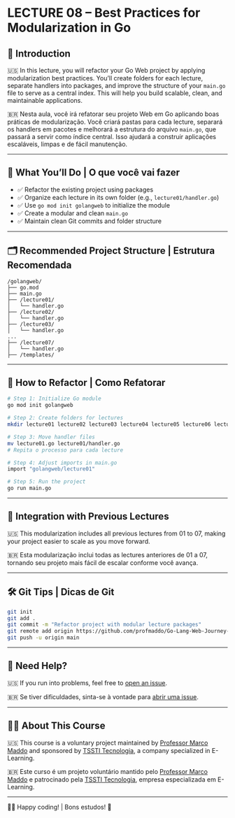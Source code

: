 # LECTURE 08 – Best Practices for Modularization in Go

## 🧭 Introduction

🇺🇸 In this lecture, you will refactor your Go Web project by applying modularization best practices. You’ll create folders for each lecture, separate handlers into packages, and improve the structure of your `main.go` file to serve as a central index. This will help you build scalable, clean, and maintainable applications.

🇧🇷 Nesta aula, você irá refatorar seu projeto Web em Go aplicando boas práticas de modularização. Você criará pastas para cada lecture, separará os handlers em pacotes e melhorará a estrutura do arquivo `main.go`, que passará a servir como índice central. Isso ajudará a construir aplicações escaláveis, limpas e de fácil manutenção.

---

## 🧪 What You’ll Do | O que você vai fazer

- ✅ Refactor the existing project using packages  
- ✅ Organize each lecture in its own folder (e.g., `lecture01/handler.go`)  
- ✅ Use `go mod init golangweb` to initialize the module  
- ✅ Create a modular and clean `main.go`  
- ✅ Maintain clean Git commits and folder structure

---

## 🗂️ Recommended Project Structure | Estrutura Recomendada

```
/golangweb/
├── go.mod
├── main.go
├── /lecture01/
│   └── handler.go
├── /lecture02/
│   └── handler.go
├── /lecture03/
│   └── handler.go
...
├── /lecture07/
│   └── handler.go
├── /templates/
```

---

## 🧰 How to Refactor | Como Refatorar

```bash
# Step 1: Initialize Go module
go mod init golangweb

# Step 2: Create folders for lectures
mkdir lecture01 lecture02 lecture03 lecture04 lecture05 lecture06 lecture07

# Step 3: Move handler files
mv lecture01.go lecture01/handler.go
# Repita o processo para cada lecture

# Step 4: Adjust imports in main.go
import "golangweb/lecture01"

# Step 5: Run the project
go run main.go
```

---

## 🔁 Integration with Previous Lectures

🇺🇸 This modularization includes all previous lectures from 01 to 07, making your project easier to scale as you move forward.

🇧🇷 Esta modularização inclui todas as lectures anteriores de 01 a 07, tornando seu projeto mais fácil de escalar conforme você avança.

---

## 🛠 Git Tips | Dicas de Git

```bash
git init
git add .
git commit -m "Refactor project with modular lecture packages"
git remote add origin https://github.com/profmaddo/Go-Lang-Web-Journey-with-Marco-Maddo.git
git push -u origin main
```

---

## 🙋 Need Help?

🇺🇸 If you run into problems, feel free to [open an issue](https://github.com/profmaddo/Go-Lang-Web-Journey-with-Marco-Maddo/issues).

🇧🇷 Se tiver dificuldades, sinta-se à vontade para [abrir uma issue](https://github.com/profmaddo/Go-Lang-Web-Journey-with-Marco-Maddo/issues).

---

## 👨‍🏫 About This Course

🇺🇸 This course is a voluntary project maintained by [Professor Marco Maddo](https://www.linkedin.com/in/marcomaddo/) and sponsored by [TSSTI Tecnologia](https://www.linkedin.com/company/tssti/?viewAsMember=true), a company specialized in E-Learning.

🇧🇷 Este curso é um projeto voluntário mantido pelo [Professor Marco Maddo](https://www.linkedin.com/in/marcomaddo/) e patrocinado pela [TSSTI Tecnologia](https://www.linkedin.com/company/tssti/?viewAsMember=true), empresa especializada em E-Learning.

---

👨‍🏫 Happy coding! | Bons estudos! 🚀
